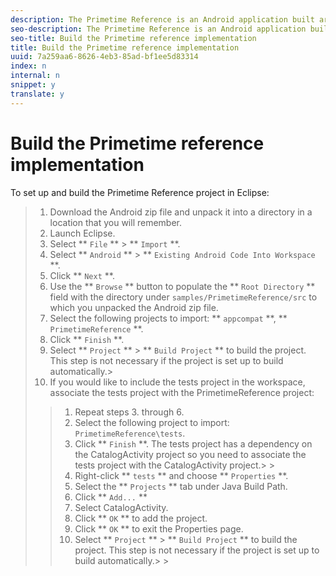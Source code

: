 ```yaml
---
description: The Primetime Reference is an Android application built around the and AVE frameworks.
seo-description: The Primetime Reference is an Android application built around the and AVE frameworks.
seo-title: Build the Primetime reference implementation
title: Build the Primetime reference implementation
uuid: 7a259aa6-8626-4eb3-85ad-bf1ee5d83314
index: n
internal: n
snippet: y
translate: y
---
```


# Build the Primetime reference implementation

To set up and build the Primetime Reference project in Eclipse:

>1. Download the  Android zip file and unpack it into a directory in a location that you will remember.
>1. Launch Eclipse.
>1. Select ** `File` ** &gt; ** `Import` **.
>1. Select ** `Android` ** &gt; ** `Existing Android Code Into Workspace` **.
>1. Click ** `Next` **.
>1. Use the ** `Browse` ** button to populate the ** `Root Directory` ** field with the directory under `samples/PrimetimeReference/src` to which you unpacked the  Android zip file.
>1. Select the following projects to import: ** `appcompat` **, ** `PrimetimeReference` **.
>1. Click ** `Finish` **.
>1. Select  ** `Project` ** &gt; ** `Build Project` ** to build the project.
>   This step is not necessary if the project is set up to build automatically.>
>1. If you would like to include the tests project in the workspace, associate the tests project with the PrimetimeReference project:
>   >1. Repeat steps 3. through 6.
>   >1. Select the following project to import: `PrimetimeReference\tests`.
>   >1. Click ** `Finish` **.
>   >   The tests project has a dependency on the CatalogActivity project so you need to associate the tests project with the CatalogActivity project.>   >
>   >1. Right-click ** `tests` ** and choose ** `Properties` **.
>   >1. Select the ** `Projects` ** tab under Java Build Path.
>   >1. Click ** `Add...` **
>   >1. Select CatalogActivity.
>   >1. Click ** `OK` ** to add the project.
>   >1. Click ** `OK` ** to exit the Properties page.
>   >1. Select  ** `Project` ** &gt; ** `Build Project` ** to build the project.
>   >   This step is not necessary if the project is set up to build automatically.>   >
